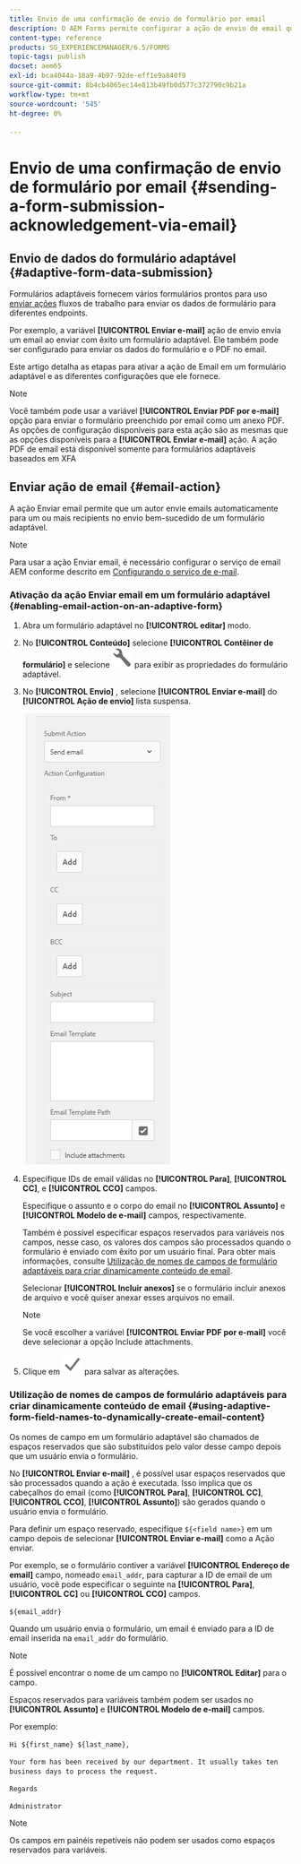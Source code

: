 ```yaml
---
title: Envio de uma confirmação de envio de formulário por email
description: O AEM Forms permite configurar a ação de envio de email que envia uma confirmação para um usuário sobre o envio do formulário.
content-type: reference
products: SG_EXPERIENCEMANAGER/6.5/FORMS
topic-tags: publish
docset: aem65
exl-id: bca4044a-18a9-4b97-92de-eff1e9a840f9
source-git-commit: 8b4cb4065ec14e813b49fb0d577c372790c9b21a
workflow-type: tm+mt
source-wordcount: '545'
ht-degree: 0%

---
```


# Envio de uma confirmação de envio de formulário por email {#sending-a-form-submission-acknowledgement-via-email}

## Envio de dados do formulário adaptável {#adaptive-form-data-submission}

Formulários adaptáveis fornecem vários formulários prontos para uso [enviar ações](../../forms/using/configuring-submit-actions.md) fluxos de trabalho para enviar os dados de formulário para diferentes endpoints.

Por exemplo, a variável **[!UICONTROL Enviar e-mail]** ação de envio envia um email ao enviar com êxito um formulário adaptável. Ele também pode ser configurado para enviar os dados do formulário e o PDF no email.

Este artigo detalha as etapas para ativar a ação de Email em um formulário adaptável e as diferentes configurações que ele fornece.

>[!NOTE]
>
>Você também pode usar a variável **[!UICONTROL Enviar PDF por e-mail]** opção para enviar o formulário preenchido por email como um anexo PDF. As opções de configuração disponíveis para esta ação são as mesmas que as opções disponíveis para a **[!UICONTROL Enviar e-mail]** ação. A ação PDF de email está disponível somente para formulários adaptáveis baseados em XFA

## Enviar ação de email {#email-action}

A ação Enviar email permite que um autor envie emails automaticamente para um ou mais recipients no envio bem-sucedido de um formulário adaptável.

>[!NOTE]
>
>Para usar a ação Enviar email, é necessário configurar o serviço de email AEM conforme descrito em [Configurando o serviço de e-mail](/help/sites-administering/notification.md#configuring-the-mail-service).

### Ativação da ação Enviar email em um formulário adaptável {#enabling-email-action-on-an-adaptive-form}

1. Abra um formulário adaptável no **[!UICONTROL editar]** modo.

1. No **[!UICONTROL Conteúdo]** selecione **[!UICONTROL Contêiner de formulário]** e selecione ![configurar](assets/configure-icon.svg) para exibir as propriedades do formulário adaptável.

1. No **[!UICONTROL Envio]** , selecione **[!UICONTROL Enviar e-mail]** do **[!UICONTROL Ação de envio]** lista suspensa.

   ![Enviar ações](assets/submission-actions.png)

1. Especifique IDs de email válidas no **[!UICONTROL Para]**, **[!UICONTROL CC]**, e **[!UICONTROL CCO]** campos.

   Especifique o assunto e o corpo do email no **[!UICONTROL Assunto]** e **[!UICONTROL Modelo de e-mail]** campos, respectivamente.

   Também é possível especificar espaços reservados para variáveis nos campos, nesse caso, os valores dos campos são processados quando o formulário é enviado com êxito por um usuário final. Para obter mais informações, consulte [Utilização de nomes de campos de formulário adaptáveis para criar dinamicamente conteúdo de email](../../forms/using/form-submission-receipt-via-email.md#p-using-adaptive-form-field-names-to-dynamically-create-email-content-p).

   Selecionar **[!UICONTROL Incluir anexos]** se o formulário incluir anexos de arquivo e você quiser anexar esses arquivos no email.

   >[!NOTE]
   >
   >Se você escolher a variável **[!UICONTROL Enviar PDF por e-mail]** você deve selecionar a opção Include attachments.

1. Clique em ![save](assets/save_icon.svg) para salvar as alterações.

### Utilização de nomes de campos de formulário adaptáveis para criar dinamicamente conteúdo de email {#using-adaptive-form-field-names-to-dynamically-create-email-content}

Os nomes de campo em um formulário adaptável são chamados de espaços reservados que são substituídos pelo valor desse campo depois que um usuário envia o formulário.

No **[!UICONTROL Enviar e-mail]** , é possível usar espaços reservados que são processados quando a ação é executada. Isso implica que os cabeçalhos do email (como **[!UICONTROL Para]**, **[!UICONTROL CC]**, **[!UICONTROL CCO]**, **[!UICONTROL Assunto]**) são gerados quando o usuário envia o formulário.

Para definir um espaço reservado, especifique `${<field name>}` em um campo depois de selecionar **[!UICONTROL Enviar e-mail]** como a Ação enviar.

Por exemplo, se o formulário contiver a variável **[!UICONTROL Endereço de email]** campo, nomeado `email_addr`, para capturar a ID de email de um usuário, você pode especificar o seguinte na **[!UICONTROL Para]**, **[!UICONTROL CC]** ou **[!UICONTROL CCO]** campos.

`${email_addr}`

Quando um usuário envia o formulário, um email é enviado para a ID de email inserida na `email_addr` do formulário.

>[!NOTE]
>
>É possível encontrar o nome de um campo no **[!UICONTROL Editar]** para o campo.

Espaços reservados para variáveis também podem ser usados no **[!UICONTROL Assunto]** e **[!UICONTROL Modelo de e-mail]** campos.

Por exemplo:

`Hi ${first_name} ${last_name},`

`Your form has been received by our department. It usually takes ten business days to process the request.`

`Regards`

`Administrator`

>[!NOTE]
>
>Os campos em painéis repetíveis não podem ser usados como espaços reservados para variáveis.
